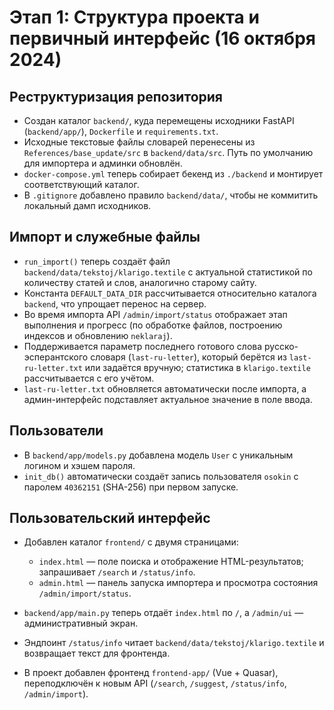 # Этап 1: Структура проекта и первичный интерфейс (16 октября 2024)

## Реструктуризация репозитория

- Создан каталог `backend/`, куда перемещены исходники FastAPI (`backend/app/`), `Dockerfile` и `requirements.txt`.
- Исходные текстовые файлы словарей перенесены из `References/base_update/src` в `backend/data/src`. Путь по умолчанию для импортера и админки обновлён.
- `docker-compose.yml` теперь собирает бекенд из `./backend` и монтирует соответствующий каталог.
- В `.gitignore` добавлено правило `backend/data/`, чтобы не коммитить локальный дамп исходников.

## Импорт и служебные файлы

- `run_import()` теперь создаёт файл `backend/data/tekstoj/klarigo.textile` с актуальной статистикой по количеству статей и слов, аналогично старому сайту.
- Константа `DEFAULT_DATA_DIR` рассчитывается относительно каталога `backend`, что упрощает перенос на сервер.
- Во время импорта API `/admin/import/status` отображает этап выполнения и прогресс (по обработке файлов, построению индексов и обновлению `neklaraj`).
- Поддерживается параметр последнего готового слова русско-эсперантского словаря (`last-ru-letter`), который берётся из `last-ru-letter.txt` или задаётся вручную; статистика в `klarigo.textile` рассчитывается с его учётом.
- `last-ru-letter.txt` обновляется автоматически после импорта, а админ-интерфейс подставляет актуальное значение в поле ввода.

## Пользователи

- В `backend/app/models.py` добавлена модель `User` с уникальным логином и хэшем пароля.
- `init_db()` автоматически создаёт запись пользователя `osokin` с паролем `40362151` (SHA-256) при первом запуске.

## Пользовательский интерфейс

- Добавлен каталог `frontend/` с двумя страницами:
  - `index.html` — поле поиска и отображение HTML-результатов; запрашивает `/search` и `/status/info`.
  - `admin.html` — панель запуска импортера и просмотра состояния `/admin/import/status`.
- `backend/app/main.py` теперь отдаёт `index.html` по `/`, а `/admin/ui` — административный экран.
- Эндпоинт `/status/info` читает `backend/data/tekstoj/klarigo.textile` и возвращает текст для фронтенда.


- В проект добавлен фронтенд `frontend-app/` (Vue + Quasar), переподключён к новым API (`/search`, `/suggest`, `/status/info`, `/admin/import`).